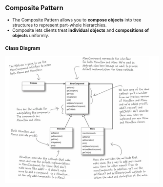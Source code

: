 ## Composite Pattern 
+ The Composite Pattern allows you to **compose objects** into tree structures to represent part-whole hierarchies. 
+ Composite lets clients treat **individual objects** and **compositions of objects** uniformly.

### Class Diagram
![alt_image](/composite-pattern/design/composite-pattern.png)
